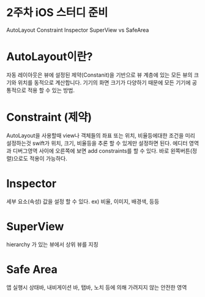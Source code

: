 # 2주차 iOS 스터디 준비

AutoLayout
Constraint
Inspector
SuperView vs SafeArea

# AutoLayout이란?
자동 레이아웃은 뷰에 설정된 제약(Constanit)을 기반으로 뷰 계층에 있는 모든 뷰의 크기와 위치를 동적으로 계산합니다.
기기의 화면 크기가 다양하기 때문에 모든 기기에 공통적으로 적용 할 수 있는 방법.

# Constraint (제약)
AutoLayout을 사용할때 view나 객체들의 좌표 또는 위치, 비율등에대한 조건을 미리 설정하는것
swift가 위치, 크기, 비율등을 추론 할 수 있게만 설정하면 된다.
에디터 영역과 디버그영역 사이에 오른쪽에 보면 add constraints를 할 수 있다.
바로 왼쪽버튼(정렬)으로도 적용이 가능하다.

# Inspector
세부 요소(속성) 값을 설정 할 수 있다.
ex) 비율, 이미지, 배경색, 등등

# SuperView
hierarchy 가 있는 뷰에서 상위 뷰를 지칭

# Safe Area
앱 실행시 상태바, 내비게이션 바, 탭바, 노치 등에 의해 가려지지 않는 안전한 영역
